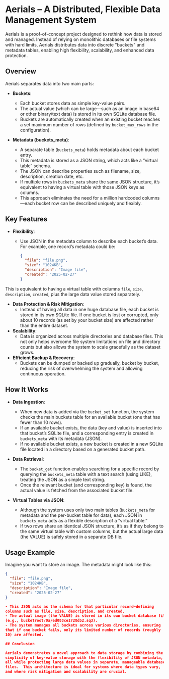 # Aerials – A Distributed, Flexible Data Management System

Aerials is a proof-of-concept project designed to rethink how data is
stored and managed.  Instead of relying on monolithic databases or file
systems with hard limits, Aerials distributes data into discrete
"buckets" and metadata tables, enabling high flexibility, scalability,
and enhanced data protection.

## Overview

Aerials separates data into two main parts:

- **Buckets**:
  - Each bucket stores data as simple key-value pairs.
  - The actual value (which can be large—such as an image in base64 or
  other binary/text data) is stored in its own SQLite database file.
  - Buckets are automatically created when an existing bucket reaches a
  set maximum number of rows (defined by `bucket_max_rows` in the
  configuration).

- **Metadata (buckets_meta)**:
  - A separate table (`buckets_meta`) holds metadata about each bucket
  entry.
  - This metadata is stored as a JSON string, which acts like a “virtual
  table” schema.
  - The JSON can describe properties such as filename, size,
  description, creation date, etc.
  - If multiple rows in `buckets_meta` share the same JSON structure,
  it’s equivalent to having a virtual table with those JSON keys as
  columns.
  - This approach eliminates the need for a million hardcoded
  columns—each bucket row can be described uniquely and flexibly.

## Key Features

- **Flexibility**:
  - Use JSON in the metadata column to describe each bucket’s data.  For
  example, one record’s metadata could be:

    ```json
    {
      "file": "file.png",
      "size": "1024KB",
      "description": "Image file",
      "created": "2025-02-27"
    }
    ```

This is equivalent to having a virtual table with columns `file`,
`size`, `description`, `created`, plus the large data value stored
separately.

- **Data Protection & Risk Mitigation**:
  - Instead of having all data in one huge database file, each bucket is
  stored in its own SQLite file.  If one bucket is lost or corrupted,
  only about 10 records (as set by your bucket size) are affected rather
  than the entire dataset.
- **Scalability**:
  - Data is organized across multiple directories and database files.
  This not only helps overcome file system limitations on file and
  directory counts but also allows the system to scale gracefully as the
  dataset grows.
- **Efficient Backup & Recovery**:
  - Buckets can be dumped or backed up gradually, bucket by bucket,
  reducing the risk of overwhelming the system and allowing continuous
  operation.

## How It Works

- **Data Ingestion**:
  - When new data is added via the `bucket_set` function, the system
  checks the main buckets table for an available bucket (one that has
  fewer than 10 rows).
  - If an available bucket exists, the data (key and value) is inserted
  into that bucket’s SQLite file, and a corresponding entry is created
  in `buckets_meta` with its metadata (JSON).
  - If no available bucket exists, a new bucket is created in a new
  SQLite file located in a directory based on a generated bucket path.

- **Data Retrieval**:
  - The `bucket_get` function enables searching for a specific record by
  querying the `buckets_meta` table with a text search (using LIKE),
  treating the JSON as a simple text string.
  - Once the relevant bucket (and corresponding key) is found, the
  actual value is fetched from the associated bucket file.

- **Virtual Tables via JSON**:
  - Although the system uses only two main tables (`buckets_meta` for
  metadata and the per-bucket table for data), each JSON in
  `buckets_meta` acts as a flexible description of a “virtual table.”
  - If two rows share an identical JSON structure, it’s as if they
  belong to the same virtual table with custom columns, but the actual
  large data (the VALUE) is safely stored in a separate DB file.


## Usage Example

Imagine you want to store an image. The metadata might look like this:

```json
{
  "file": "file.png",
  "size": "1024KB",
  "description": "Image file",
  "created": "2025-02-27"
}

- This JSON acts as the schema for that particular record—defining
columns such as file, size, description, and created.
- The actual image (the VALUE) is stored in its own bucket database file
(e.g., bucketroot/0a/ed088ce1728d52.sq3).
- The system manages all buckets across various directories, ensuring
that if one bucket fails, only its limited number of records (roughly
10) are affected.

## Conclusion

Aerials demonstrates a novel approach to data storage by combining the
simplicity of key-value storage with the flexibility of JSON metadata,
all while protecting large data values in separate, manageable database
files.  This architecture is ideal for systems where data types vary,
and where risk mitigation and scalability are crucial.
